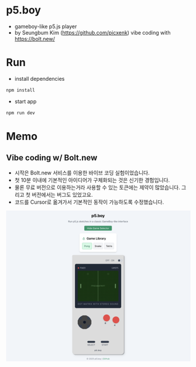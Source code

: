 # p5.boy
- gameboy-like p5.js player
- by Seungbum Kim (https://github.com/picxenk) vibe coding with https://bolt.new/

# Run
- install dependencies
```bash
npm install
```

- start app
```bash
npm run dev
```

# Memo
## Vibe coding w/ Bolt.new
- 시작은 Bolt.new 서비스를 이용한 바이브 코딩 실험이었습니다. 
- 첫 10분 이내에 기본적인 아이디어가 구체화되는 것은 신기한 경험입니다.
- 물론 무료 버전으로 이용하는거라 사용할 수 있는 토큰에는 제약이 많았습니다. 그리고 첫 버전에서는 버그도 있었고요.
- 코드를 Cursor로 옮겨가서 기본적인 동작이 가능하도록 수정했습니다.

![p5.boy screenshot](/p5.boy-screenshot.png)

